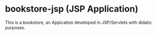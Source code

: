 
# bookstore-jsp (JSP Application)

This is a bookstore, an Appication developed in JSP/Servlets with didatic purposes. 

